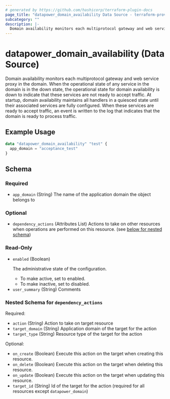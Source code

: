 ```yaml
---
# generated by https://github.com/hashicorp/terraform-plugin-docs
page_title: "datapower_domain_availability Data Source - terraform-provider-datapower"
subcategory: ""
description: |-
  Domain availability monitors each multiprotocol gateway and web service proxy in the domain. When the operational state of any service in the domain is in the down state, the operational state for domain availability is down to indicate that these services are not ready to accept traffic. At startup, domain availability maintains all handlers in a quiesced state until their associated services are fully configured. When these services are ready to accept traffic, an event is written to the log that indicates that the domain is ready to process traffic.
---
```


# datapower_domain_availability (Data Source)

Domain availability monitors each multiprotocol gateway and web service proxy in the domain. When the operational state of any service in the domain is in the down state, the operational state for domain availability is down to indicate that these services are not ready to accept traffic. At startup, domain availability maintains all handlers in a quiesced state until their associated services are fully configured. When these services are ready to accept traffic, an event is written to the log that indicates that the domain is ready to process traffic.

## Example Usage

```terraform
data "datapower_domain_availability" "test" {
  app_domain = "acceptance_test"
}
```

<!-- schema generated by tfplugindocs -->
## Schema

### Required

- `app_domain` (String) The name of the application domain the object belongs to

### Optional

- `dependency_actions` (Attributes List) Actions to take on other resources when operations are performed on this resource. (see [below for nested schema](#nestedatt--dependency_actions))

### Read-Only

- `enabled` (Boolean) <p>The administrative state of the configuration.</p><ul><li>To make active, set to enabled.</li><li>To make inactive, set to disabled.</li></ul>
- `user_summary` (String) Comments

<a id="nestedatt--dependency_actions"></a>
### Nested Schema for `dependency_actions`

Required:

- `action` (String) Action to take on target resource
- `target_domain` (String) Application domain of the target for the action
- `target_type` (String) Resource type of the target for the action

Optional:

- `on_create` (Boolean) Execute this action on the target when creating this resource.
- `on_delete` (Boolean) Execute this action on the target when deleting this resource.
- `on_update` (Boolean) Execute this action on the target when updating this resource.
- `target_id` (String) Id of the target for the action (required for all resources except `datapower_domain`)
